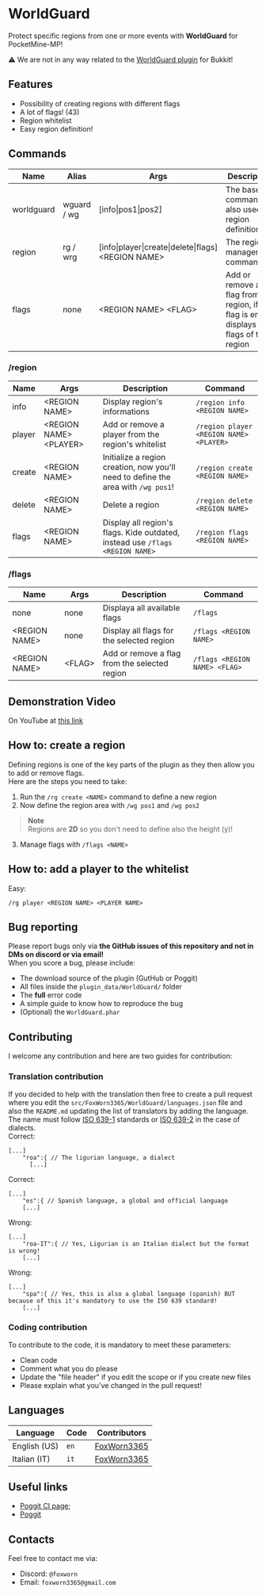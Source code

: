 # WorldGuard
Protect specific regions from one or more events with **WorldGuard** for PocketMine-MP!<br>

⚠️ We are not in any way related to the [WorldGuard plugin](https://dev.bukkit.org/projects/worldguard) for Bukkit!

## Features
- Possibility of creating regions with different flags
- A lot of flags! (43)
- Region whitelist
- Easy region definition!

## Commands
| Name | Alias | Args | Description |
| --- | --- | --- | --- |
| worldguard | wguard / wg | [info\|pos1\|pos2] | The base command, also used for region definition! |
| region | rg / wrg | [info\|player\|create\|delete\|flags] &lt;REGION NAME&gt; | The region management command |
| flags | none | &lt;REGION NAME&gt; &lt;FLAG&gt; | Add or remove a flag from a region, if the flag is empty displays all flags of the region |

### /region
| Name | Args | Description | Command |
| --- | --- | --- | --- |
| info | &lt;REGION NAME&gt; | Display region's informations | `/region info <REGION NAME>` |
| player | &lt;REGION NAME&gt; &lt;PLAYER&gt; | Add or remove a player from the region's whitelist | `/region player <REGION NAME> <PLAYER>` |
| create | &lt;REGION NAME&gt; | Initialize a region creation, now you'll need to define the area with `/wg pos1`! | `/region create <REGION NAME>` |
| delete | &lt;REGION NAME&gt; | Delete a region | `/region delete <REGION NAME>` |
| flags | &lt;REGION NAME&gt; | Display all region's flags. Kide outdated, instead use `/flags <REGION NAME>` | `/region flags <REGION NAME>` |

### /flags
| Name | Args | Description | Command |
| --- | --- | --- | --- |
| none | none | Displaya all available flags | `/flags` |
| &lt;REGION NAME&gt; | none | Display all flags for the selected region | `/flags <REGION NAME>` |
| &lt;REGION NAME&gt; | &lt;FLAG&gt; | Add or remove a flag from the selected region | `/flags <REGION NAME> <FLAG>` |

## Demonstration Video
On YouTube at [this link](https://youtu.be/GqM56QtxDsA)

## How to: create a region
Defining regions is one of the key parts of the plugin as they then allow you to add or remove flags.<br>
Here are the steps you need to take:
1. Run the `/rg create <NAME>` command to define a new region
2. Now define the region area with `/wg pos1` and `/wg pos2`
> **Note**<br>
> Regions are **2D** so you don't need to define also the height (y)!
3. Manage flags with `/flags <NAME>`

## How to: add a player to the whitelist
Easy:
```
/rg player <REGION NAME> <PLAYER NAME>
```

## Bug reporting
Please report bugs only via **the GitHub issues of this repository and __not in DMs on discord or via email__!**<br>
When you score a bug, please include:
- The download source of the plugin (GutHub or Poggit)
- All files inside the `plugin_data/WorldGuard/` folder
- The __full__ error code
- A simple guide to know how to reproduce the bug
- (Optional) the `WorldGuard.phar`

## Contributing
I welcome any contribution and here are two guides for contribution:
### Translation contribution
If you decided to help with the translation then free to create a pull request where you edit the `src/FoxWorn3365/WorldGuard/languages.json` file and also the `README.md` updating the list of translators by adding the language.<br>
The name must follow [ISO 639-1](https://it.wikipedia.org/wiki/ISO_639) standards or [ISO 639-2](https://it.wikipedia.org/wiki/ISO_639-2) in the case of dialects.<br>
Correct: 
```
[...]
    "roa":{ // The ligurian language, a dialect
      [...]
```
Correct:
```
[...]
    "es":{ // Spanish language, a global and official language
    [...]
```
Wrong:
```
[...]
    "roa-IT":{ // Yes, Ligurian is an Italian dialect but the format is wrong!
    [...]
```
Wrong:
```
[...]
    "spa":{ // Yes, this is also a global language (spanish) BUT because of this it's mandatory to use the ISO 639 standard!
    [...]
```
### Coding contribution
To contribute to the code, it is mandatory to meet these parameters:
- Clean code
- Comment what you do please
- Update the "file header" if you edit the scope or if you create new files
- Please explain what you've changed in the pull request!

## Languages
| Language | Code | Contributors |
| --- | --- | --- |
| English (US) | `en` | [FoxWorn3365](https://github.com/FoxWorn3365) |
| Italian (IT) | `it` | [FoxWorn3365](https://github.com/FoxWorn3365) |

## Useful links
- [Poggit CI page](https://poggit.pmmp.io/ci/FoxWorn3365/WorldGuard/);
- [Poggit](https://poggit.pmmp.io/)

## Contacts
Feel free to contact me via:
- Discord: `@foxworn`
- Email: `foxworn3365@gmail.com`